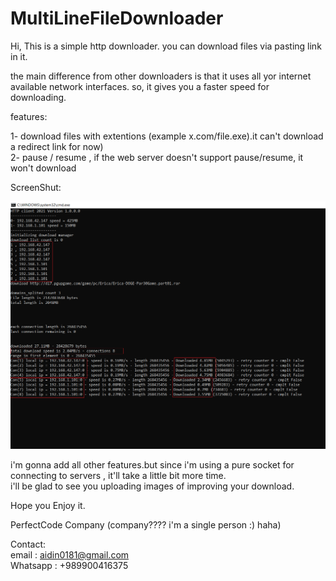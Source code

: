 # MultiLineFileDownloader

Hi, This is a simple http downloader.
you can download files via pasting link in it.

the main difference from other downloaders is that it uses all yor internet available network interfaces.
so, it gives you a faster speed for downloading.

features:

1- download files with extentions (example x.com/file.exe).it can't download a redirect link for now)  
2- pause / resume , if the web server doesn't support pause/resume, it won't download  
 
ScreenShut:  

![screenshut (17)](https://github.com/aidin0181/MultiLineFileDownloader/blob/main/Screenshot%20(17).png)
  
  
i'm gonna add all other features.but since i'm using a pure socket for connecting to servers , it'll take a little bit more time.  
i'll be glad to see you uploading images of improving your download.


Hope you Enjoy it.


PerfectCode Company (company???? i'm a single person :) haha)


Contact:  
email : aidin0181@gmail.com  
Whatsapp : +989900416375



